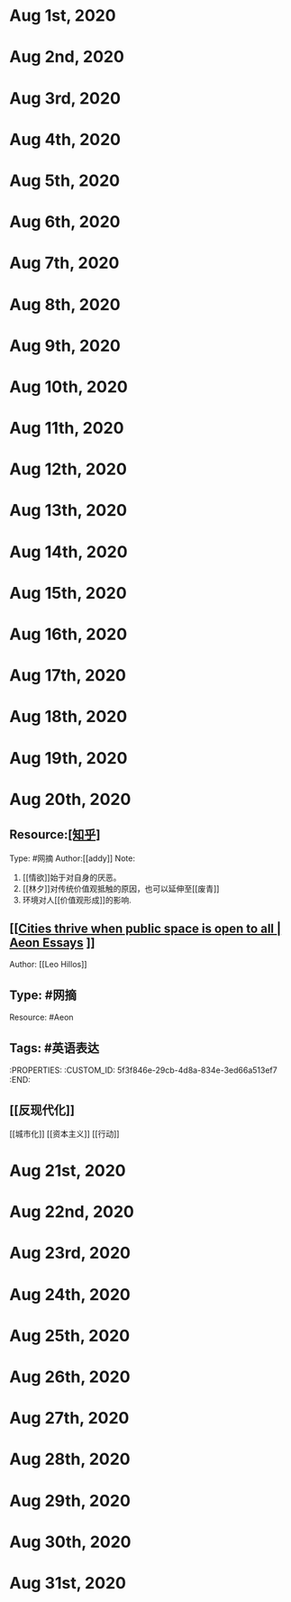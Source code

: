 # Aug 1st, 2020
# Aug 2nd, 2020
# Aug 3rd, 2020
# Aug 4th, 2020
# Aug 5th, 2020
# Aug 6th, 2020
# Aug 7th, 2020
# Aug 8th, 2020
# Aug 9th, 2020
# Aug 10th, 2020
# Aug 11th, 2020
# Aug 12th, 2020
# Aug 13th, 2020
# Aug 14th, 2020
# Aug 15th, 2020
# Aug 16th, 2020
# Aug 17th, 2020
# Aug 18th, 2020
# Aug 19th, 2020
# Aug 20th, 2020
## Resource:[[知乎]]((https://www.zhihu.com/question/359681382/answer/1404944070))
Type: #网摘
Author:[[addy]]
Note: 
1. [[情欲]]始于对自身的厌恶。
2. [[林夕]]对传统价值观抵触的原因，也可以延伸至[[废青]]
3. 环境对人[[价值观形成]]的影响.
## [[[Cities thrive when public space is open to all | Aeon Essays](https://aeon.co/essays/cities-thrive-when-public-space-is-open-to-all) ]]
Author: [[Leo Hillos]]
## Type: #网摘 
Resource: #Aeon
## Tags: #英语表达
   :PROPERTIES:
   :CUSTOM_ID: 5f3f846e-29cb-4d8a-834e-3ed66a513ef7
   :END:
##
## [[反现代化]]
[[城市化]]
[[资本主义]]
[[行动]]
# Aug 21st, 2020
# Aug 22nd, 2020
# Aug 23rd, 2020
# Aug 24th, 2020
# Aug 25th, 2020
# Aug 26th, 2020
# Aug 27th, 2020
# Aug 28th, 2020
# Aug 29th, 2020
# Aug 30th, 2020
# Aug 31st, 2020
